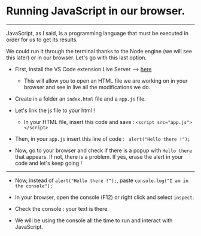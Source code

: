 # Running JavaScript in our browser.

---

JavaScript, as I said, is a programming language that must be executed in order for us to get its results.

We could run it through the terminal thanks to the Node engine (we will see this later) or in our browser. Let's go with this last option.

- First, install the VS Code extension Live Server --> [here](https://marketplace.visualstudio.com/items?itemName=ritwickdey.LiveServer)

  - This will allow you to open an HTML file we are working on in your browser and see in live all the modifications we do.

- Create in a folder an `index.html` file and a `app.js` file.

- Let's link the js file to your html !

  - In your HTML file, insert this code and save : `<script src="app.js"></script>`

- Then, in your `app.js` insert this line of code : ` alert("Hello there !");`

- Now, go to your browser and check if there is a popup with `Hello there` that appears. If not, there is a problem. If yes, erase the alert in your code and let's keep going !

---

- Now, instead of `alert("Hello there !");`, paste `console.log("I am in the console");`

- In your browser, open the console (F12) or right click and select `inspect`.

- Check the console : your text is there.

- We will be using the console all the time to run and interact with JavaScript.
